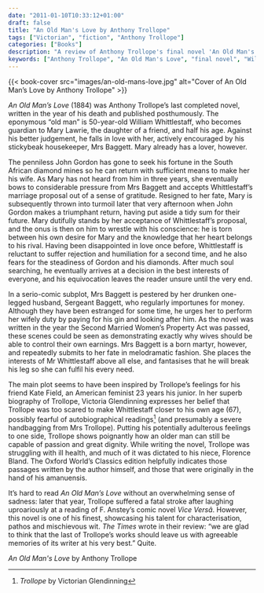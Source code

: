 ```yaml
---
date: "2011-01-10T10:33:12+01:00"
draft: false
title: "An Old Man's Love by Anthony Trollope"
tags: ["Victorian", "fiction", "Anthony Trollope"]
categories: ["Books"]
description: "A review of Anthony Trollope's final novel 'An Old Man's Love' (1884), where 50-year-old William Whittlestaff faces a moral dilemma over his love for young ward Mary Lawrie when her former lover returns. Discover Trollope's poignant farewell to literature."
keywords: ["Anthony Trollope", "An Old Man's Love", "final novel", "William Whittlestaff", "Mary Lawrie", "posthumous publication", "Kate Field", "May-December romance"]
---
```


{{< book-cover src="images/an-old-mans-love.jpg" alt="Cover of An Old Man’s Love by Anthony Trollope" >}}

_An Old Man’s Love_ (1884) was Anthony Trollope’s last completed novel, written in the year of his death and published posthumously. The eponymous “old man” is 50-year-old William Whittlestaff, who becomes guardian to Mary Lawrie, the daughter of a friend, and half his age. Against his better judgement, he falls in love with her, actively encouraged by his stickybeak housekeeper, Mrs Baggett. Mary already has a lover, however. 

The penniless John Gordon has gone to seek his fortune in the South African diamond mines so he can return with sufficient means to make her his wife. As Mary has not heard from him in three years, she eventually bows to considerable pressure from Mrs Baggett and accepts Whittlestaff’s marriage proposal out of a sense of gratitude. Resigned to her fate, Mary is subsequently thrown into turmoil later that very afternoon when John Gordon makes a triumphant return, having put aside a tidy sum for their future.
Mary dutifully stands by her acceptance of Whittlestaff’s proposal, and the onus is then on him to wrestle with his conscience: he is torn between his own desire for Mary and the knowledge that her heart belongs to his rival.  Having been disappointed in love once before, Whittlestaff is reluctant to suffer rejection and humiliation for a second time, and he also fears for the steadiness of Gordon and his diamonds.  After much soul searching, he eventually arrives at a decision in the best interests of everyone, and his equivocation leaves the reader unsure until the very end.

In a serio-comic subplot, Mrs Baggett is pestered by her drunken one-legged husband, Sergeant Baggett, who regularly importunes for money. Although they have been estranged for some time, he urges her to perform her wifely duty by paying for his gin and looking after him. As the novel was written in the year the Second Married Women’s Property Act was passed, these scenes could be seen as demonstrating exactly why wives should be able to control their own earnings. Mrs Baggett is a born martyr, however, and repeatedly submits to her fate in melodramatic fashion.  She places the interests of Mr Whittlestaff above all else, and fantasises that he will break his leg so she can fulfil his every need.

The main plot seems to have been inspired by Trollope’s feelings for his friend Kate Field, an American feminist 23 years his junior.  In her superb biography of Trollope, Victoria Glendinning expresses her belief that Trollope was too scared to make Whittlestaff closer to his own age (67), possibly fearful of autobiographical readings[^1] (and presumably a severe handbagging from Mrs Trollope). Putting his potentially adulterous feelings to one side, Trollope shows poignantly how an older man can still be capable of passion and great dignity. While writing the novel, Trollope was struggling with ill health, and much of it was dictated to his niece, Florence Bland. The Oxford World’s Classics edition helpfully indicates those passages written by the author himself, and those that were originally in the hand of his amanuensis.

It’s hard to read _An Old Man’s Love_ without an overwhelming sense of sadness: later that year, Trollope suffered a fatal stroke after laughing uproariously at a reading of F. Anstey’s comic novel _Vice Versâ_. However, this novel is one of his finest, showcasing his talent for characterisation, pathos and mischievous wit. _The Times_ wrote in their review: “we are glad to think that the last of Trollope’s works should leave us with agreeable memories of its writer at his very best.” Quite.

_An Old Man's Love_ by Anthony Trollope

[^1]: _Trollope_ by Victorian Glendinning